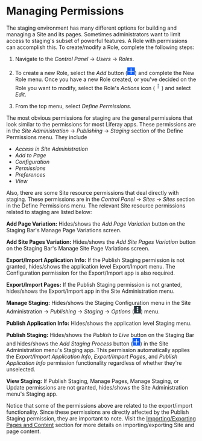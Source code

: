 # Managing Permissions [](id=managing-permissions)

The staging environment has many different options for building and managing
a Site and its pages. Sometimes administrators want to limit access to staging's
subset of powerful features. A Role with permissions can accomplish this. To
create/modify a Role, complete the following steps:

1.  Navigate to the *Control Panel* &rarr; *Users* &rarr; *Roles*.

2.  To create a new Role, select the *Add* button
    (![Add](../../../images/icon-add.png)) and complete the New Role menu. Once
    you have a new Role created, or you've decided on the Role you want to
    modify, select the Role's *Actions* icon
    (![Actions](../../../images/icon-actions.png)) and select *Edit*.

3. From the top menu, select *Define Permissions*.

The most obvious permissions for staging are the general permissions that look
similar to the permissions for most Liferay apps. These permissions are in the
*Site Administration* &rarr; *Publishing* &rarr; *Staging* section of the Define
Permissions menu. They include

- *Access in Site Administration*
- *Add to Page*
- *Configuration*
- *Permissions*
- *Preferences*
- *View*

Also, there are some Site resource permissions that deal directly with staging.
These permissions are in the *Control Panel* &rarr; *Sites* &rarr; *Sites*
section in the Define Permissions menu. The relevant Site resource permissions
related to staging are listed below:

**Add Page Variation:** Hides/shows the *Add Page Variation* button on the
Staging Bar's Manage Page Variations screen.

**Add Site Pages Variation:** Hides/shows the *Add Site Pages Variation* button
on the Staging Bar's Manage Site Page Variations screen.

**Export/Import Application Info:** If the Publish Staging permission is not
granted, hides/shows the application level Export/Import menu. The Configuration
permission for the Export/Import app is also required.

**Export/Import Pages:** If the Publish Staging permission is not granted,
hides/shows the Export/Import app in the Site Administration menu.

**Manage Staging:** Hides/shows the Staging Configuration menu in the
Site Administration &rarr; *Publishing* &rarr; *Staging* &rarr; *Options*
(![Options](../../../images/icon-options.png)) menu.

**Publish Application Info:** Hides/shows the application level Staging menu.

**Publish Staging:** Hides/shows the *Publish to Live* button on the Staging Bar
and hides/shows the *Add Staging Process* button
(![Add](../../../images/icon-add.png)) in the Site Administration menu's Staging
app. This permission automatically applies the *Export/Import Application Info*,
*Export/Import Pages*, and *Publish Application Info* permission functionality
regardless of whether they're unselected. 

**View Staging:** If Publish Staging, Manage Pages, Manage Staging, or Update
permissions are not granted, hides/shows the Site Administration menu's Staging
app.

Notice that some of the permissions above are related to the export/import
functionality. Since these permissions are directly affected by the Publish
Staging permission, they are important to note. Visit the
[Importing/Exporting Pages and Content](/discover/portal/-/knowledge_base/7-1/importing-exporting-pages-and-content)
section for more details on importing/exporting Site and page content.
